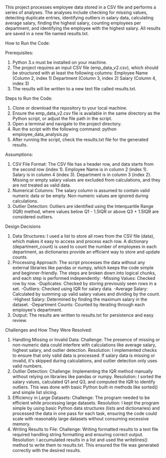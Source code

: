 This project processes employee data stored in a CSV file and performs a series of analyses. The analyses include checking for missing values, detecting duplicate entries, identifying outliers in salary data, calculating average salary, finding the highest salary, counting employees per department, and identifying the employee with the highest salary. All results are saved in a new file named results.txt.

How to Run the Code:

Prerequisites:
1. Python 3.x must be installed on your machine.
2. The project requires an input CSV file (emp_data_v2.csv), which should be structured with at least the following columns:
Employee Name (Column 2, index 1)
Department (Column 3, index 2)
Salary (Column 4, index 3)
4. The results will be written to a new text file called results.txt.

Steps to Run the Code:
1. Clone or download the repository to your local machine.
2. Ensure the emp_data_v2.csv file is available in the same directory as the Python script, or adjust the file path in the script.
3. Open a terminal and navigate to the project directory.
4. Run the script with the following command:  python employee_data_analysis.py
5. After running the script, check the results.txt file for the generated results.

Assumptions:
1. CSV File Format:
The CSV file has a header row, and data starts from the second row (index 1).
Employee Name is in column 2 (index 1).
Salary is in column 4 (index 3).
Department is in column 3 (index 2).
Missing or empty salary values are excluded from calculations, and they are not treated as valid data.
2. Numerical Columns:
The salary column is assumed to contain valid numeric data or be empty. Non-numeric values are ignored during calculations.
3. Outlier Detection:
Outliers are identified using the Interquartile Range (IQR) method, where values below Q1 - 1.5IQR or above Q3 + 1.5IQR are considered outliers.

Design Decisions
1. Data Structures:
I used a list to store all rows from the CSV file (data), which makes it easy to access and process each row.
A dictionary (department_count) is used to count the number of employees in each department, as dictionaries provide an efficient way to store and update counts.
2. Processing Approach:
The script processes the data without any external libraries like pandas or numpy, which keeps the code simple and beginner-friendly.
The steps are broken down into logical chunks, and each step is performed independently:
-Missing Values: Checked row by row.
-Duplicates: Checked by storing previously seen rows in a set.
-Outliers: Checked using IQR for salary data.
-Average Salary: Calculated by summing up valid salary values and dividing by the count.
-Highest Salary: Determined by finding the maximum salary in the dataset.
-Department Counts: Counted by iterating through each employee's department.
3. Output:
The results are written to results.txt for persistence and easy review.

Challenges and How They Were Resolved:
1. Handling Missing or Invalid Data:
Challenge: The presence of missing or non-numeric data could interfere with calculations like average salary, highest salary, and outlier detection.
Resolution: I implemented checks to ensure that only valid data is processed. If salary data is missing or invalid, it's skipped during calculations, and outlier detection only uses valid numbers.
2. Outlier Detection:
Challenge: Implementing the IQR method manually without relying on libraries like pandas or numpy.
Resolution: I sorted the salary values, calculated Q1 and Q3, and computed the IQR to identify outliers. This was done with basic Python built-in methods like sorted() and simple list slicing.
3. Efficiency in Large Datasets:
Challenge: The program needed to be efficient while processing large datasets.
Resolution: I kept the program simple by using basic Python data structures (lists and dictionaries) and processed the data in one pass for each task, ensuring the code could scale with reasonably large datasets without consuming excessive memory.
4. Writing Results to File:
Challenge: Writing formatted results to a text file required handling string formatting and ensuring correct output.
Resolution: I accumulated results in a list and used the writelines() method to write them to results.txt. This ensured the file was generated correctly with the desired results.

